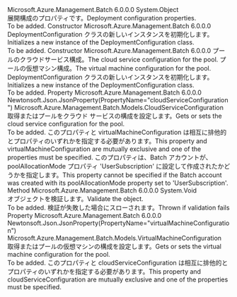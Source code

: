 <Type Name="DeploymentConfiguration" FullName="Microsoft.Azure.Management.Batch.Models.DeploymentConfiguration">
  <TypeSignature Language="C#" Value="public class DeploymentConfiguration" />
  <TypeSignature Language="ILAsm" Value=".class public auto ansi beforefieldinit DeploymentConfiguration extends System.Object" />
  <TypeSignature Language="DocId" Value="T:Microsoft.Azure.Management.Batch.Models.DeploymentConfiguration" />
  <TypeSignature Language="VB.NET" Value="Public Class DeploymentConfiguration" />
  <TypeSignature Language="F#" Value="type DeploymentConfiguration = class" />
  <AssemblyInfo>
    <AssemblyName>Microsoft.Azure.Management.Batch</AssemblyName>
    <AssemblyVersion>6.0.0.0</AssemblyVersion>
  </AssemblyInfo>
  <Base>
    <BaseTypeName>System.Object</BaseTypeName>
  </Base>
  <Interfaces />
  <Docs>
    <summary>
            <span data-ttu-id="af6e7-101">展開構成のプロパティです。</span><span class="sxs-lookup"><span data-stu-id="af6e7-101">Deployment configuration properties.</span></span>
            </summary>
    <remarks>To be added.</remarks>
  </Docs>
  <Members>
    <Member MemberName=".ctor">
      <MemberSignature Language="C#" Value="public DeploymentConfiguration ();" />
      <MemberSignature Language="ILAsm" Value=".method public hidebysig specialname rtspecialname instance void .ctor() cil managed" />
      <MemberSignature Language="DocId" Value="M:Microsoft.Azure.Management.Batch.Models.DeploymentConfiguration.#ctor" />
      <MemberSignature Language="VB.NET" Value="Public Sub New ()" />
      <MemberType>Constructor</MemberType>
      <AssemblyInfo>
        <AssemblyName>Microsoft.Azure.Management.Batch</AssemblyName>
        <AssemblyVersion>6.0.0.0</AssemblyVersion>
      </AssemblyInfo>
      <Parameters />
      <Docs>
        <summary>
            <span data-ttu-id="af6e7-102">DeploymentConfiguration クラスの新しいインスタンスを初期化します。</span><span class="sxs-lookup"><span data-stu-id="af6e7-102">Initializes a new instance of the DeploymentConfiguration class.</span></span>
            </summary>
        <remarks>To be added.</remarks>
      </Docs>
    </Member>
    <Member MemberName=".ctor">
      <MemberSignature Language="C#" Value="public DeploymentConfiguration (Microsoft.Azure.Management.Batch.Models.CloudServiceConfiguration cloudServiceConfiguration = null, Microsoft.Azure.Management.Batch.Models.VirtualMachineConfiguration virtualMachineConfiguration = null);" />
      <MemberSignature Language="ILAsm" Value=".method public hidebysig specialname rtspecialname instance void .ctor(class Microsoft.Azure.Management.Batch.Models.CloudServiceConfiguration cloudServiceConfiguration, class Microsoft.Azure.Management.Batch.Models.VirtualMachineConfiguration virtualMachineConfiguration) cil managed" />
      <MemberSignature Language="DocId" Value="M:Microsoft.Azure.Management.Batch.Models.DeploymentConfiguration.#ctor(Microsoft.Azure.Management.Batch.Models.CloudServiceConfiguration,Microsoft.Azure.Management.Batch.Models.VirtualMachineConfiguration)" />
      <MemberSignature Language="F#" Value="new Microsoft.Azure.Management.Batch.Models.DeploymentConfiguration : Microsoft.Azure.Management.Batch.Models.CloudServiceConfiguration * Microsoft.Azure.Management.Batch.Models.VirtualMachineConfiguration -&gt; Microsoft.Azure.Management.Batch.Models.DeploymentConfiguration" Usage="new Microsoft.Azure.Management.Batch.Models.DeploymentConfiguration (cloudServiceConfiguration, virtualMachineConfiguration)" />
      <MemberType>Constructor</MemberType>
      <AssemblyInfo>
        <AssemblyName>Microsoft.Azure.Management.Batch</AssemblyName>
        <AssemblyVersion>6.0.0.0</AssemblyVersion>
      </AssemblyInfo>
      <Parameters>
        <Parameter Name="cloudServiceConfiguration" Type="Microsoft.Azure.Management.Batch.Models.CloudServiceConfiguration" />
        <Parameter Name="virtualMachineConfiguration" Type="Microsoft.Azure.Management.Batch.Models.VirtualMachineConfiguration" />
      </Parameters>
      <Docs>
        <param name="cloudServiceConfiguration"><span data-ttu-id="af6e7-103">プールのクラウドサービス構成。</span><span class="sxs-lookup"><span data-stu-id="af6e7-103">The cloud service configuration for the pool.</span></span></param>
        <param name="virtualMachineConfiguration"><span data-ttu-id="af6e7-104">プールの仮想マシン構成。</span><span class="sxs-lookup"><span data-stu-id="af6e7-104">The virtual machine configuration for the pool.</span></span></param>
        <summary>
            <span data-ttu-id="af6e7-105">DeploymentConfiguration クラスの新しいインスタンスを初期化します。</span><span class="sxs-lookup"><span data-stu-id="af6e7-105">Initializes a new instance of the DeploymentConfiguration class.</span></span>
            </summary>
        <remarks>To be added.</remarks>
      </Docs>
    </Member>
    <Member MemberName="CloudServiceConfiguration">
      <MemberSignature Language="C#" Value="public Microsoft.Azure.Management.Batch.Models.CloudServiceConfiguration CloudServiceConfiguration { get; set; }" />
      <MemberSignature Language="ILAsm" Value=".property instance class Microsoft.Azure.Management.Batch.Models.CloudServiceConfiguration CloudServiceConfiguration" />
      <MemberSignature Language="DocId" Value="P:Microsoft.Azure.Management.Batch.Models.DeploymentConfiguration.CloudServiceConfiguration" />
      <MemberSignature Language="VB.NET" Value="Public Property CloudServiceConfiguration As CloudServiceConfiguration" />
      <MemberSignature Language="F#" Value="member this.CloudServiceConfiguration : Microsoft.Azure.Management.Batch.Models.CloudServiceConfiguration with get, set" Usage="Microsoft.Azure.Management.Batch.Models.DeploymentConfiguration.CloudServiceConfiguration" />
      <MemberType>Property</MemberType>
      <AssemblyInfo>
        <AssemblyName>Microsoft.Azure.Management.Batch</AssemblyName>
        <AssemblyVersion>6.0.0.0</AssemblyVersion>
      </AssemblyInfo>
      <Attributes>
        <Attribute>
          <AttributeName>Newtonsoft.Json.JsonProperty(PropertyName="cloudServiceConfiguration")</AttributeName>
        </Attribute>
      </Attributes>
      <ReturnValue>
        <ReturnType>Microsoft.Azure.Management.Batch.Models.CloudServiceConfiguration</ReturnType>
      </ReturnValue>
      <Docs>
        <summary>
            <span data-ttu-id="af6e7-106">取得またはプールをクラウド サービスの構成を設定します。</span><span class="sxs-lookup"><span data-stu-id="af6e7-106">Gets or sets the cloud service configuration for the pool.</span></span>
            </summary>
        <value>To be added.</value>
        <remarks>
            <span data-ttu-id="af6e7-107">このプロパティと virtualMachineConfiguration は相互に排他的とプロパティのいずれかを指定する必要があります。</span><span class="sxs-lookup"><span data-stu-id="af6e7-107">This property and virtualMachineConfiguration are mutually exclusive and one of the properties must be specified.</span></span> <span data-ttu-id="af6e7-108">このプロパティは、Batch アカウントが、poolAllocationMode プロパティ 'UserSubscription' に設定して作成されたかどうかを指定します。</span><span class="sxs-lookup"><span data-stu-id="af6e7-108">This property cannot be specified if the Batch account was created with its poolAllocationMode property set to 'UserSubscription'.</span></span>
            </remarks>
      </Docs>
    </Member>
    <Member MemberName="Validate">
      <MemberSignature Language="C#" Value="public virtual void Validate ();" />
      <MemberSignature Language="ILAsm" Value=".method public hidebysig newslot virtual instance void Validate() cil managed" />
      <MemberSignature Language="DocId" Value="M:Microsoft.Azure.Management.Batch.Models.DeploymentConfiguration.Validate" />
      <MemberSignature Language="VB.NET" Value="Public Overridable Sub Validate ()" />
      <MemberSignature Language="F#" Value="abstract member Validate : unit -&gt; unit&#xA;override this.Validate : unit -&gt; unit" Usage="deploymentConfiguration.Validate " />
      <MemberType>Method</MemberType>
      <AssemblyInfo>
        <AssemblyName>Microsoft.Azure.Management.Batch</AssemblyName>
        <AssemblyVersion>6.0.0.0</AssemblyVersion>
      </AssemblyInfo>
      <ReturnValue>
        <ReturnType>System.Void</ReturnType>
      </ReturnValue>
      <Parameters />
      <Docs>
        <summary>
            <span data-ttu-id="af6e7-109">オブジェクトを検証します。</span><span class="sxs-lookup"><span data-stu-id="af6e7-109">Validate the object.</span></span>
            </summary>
        <remarks>To be added.</remarks>
        <exception cref="T:Microsoft.Rest.ValidationException">
            <span data-ttu-id="af6e7-110">検証が失敗した場合にスローされます。</span><span class="sxs-lookup"><span data-stu-id="af6e7-110">Thrown if validation fails</span></span>
            </exception>
      </Docs>
    </Member>
    <Member MemberName="VirtualMachineConfiguration">
      <MemberSignature Language="C#" Value="public Microsoft.Azure.Management.Batch.Models.VirtualMachineConfiguration VirtualMachineConfiguration { get; set; }" />
      <MemberSignature Language="ILAsm" Value=".property instance class Microsoft.Azure.Management.Batch.Models.VirtualMachineConfiguration VirtualMachineConfiguration" />
      <MemberSignature Language="DocId" Value="P:Microsoft.Azure.Management.Batch.Models.DeploymentConfiguration.VirtualMachineConfiguration" />
      <MemberSignature Language="VB.NET" Value="Public Property VirtualMachineConfiguration As VirtualMachineConfiguration" />
      <MemberSignature Language="F#" Value="member this.VirtualMachineConfiguration : Microsoft.Azure.Management.Batch.Models.VirtualMachineConfiguration with get, set" Usage="Microsoft.Azure.Management.Batch.Models.DeploymentConfiguration.VirtualMachineConfiguration" />
      <MemberType>Property</MemberType>
      <AssemblyInfo>
        <AssemblyName>Microsoft.Azure.Management.Batch</AssemblyName>
        <AssemblyVersion>6.0.0.0</AssemblyVersion>
      </AssemblyInfo>
      <Attributes>
        <Attribute>
          <AttributeName>Newtonsoft.Json.JsonProperty(PropertyName="virtualMachineConfiguration")</AttributeName>
        </Attribute>
      </Attributes>
      <ReturnValue>
        <ReturnType>Microsoft.Azure.Management.Batch.Models.VirtualMachineConfiguration</ReturnType>
      </ReturnValue>
      <Docs>
        <summary>
            <span data-ttu-id="af6e7-111">取得またはプールの仮想マシンの構成を設定します。</span><span class="sxs-lookup"><span data-stu-id="af6e7-111">Gets or sets the virtual machine configuration for the pool.</span></span>
            </summary>
        <value>To be added.</value>
        <remarks>
            <span data-ttu-id="af6e7-112">このプロパティと cloudServiceConfiguration は相互に排他的とプロパティのいずれかを指定する必要があります。</span><span class="sxs-lookup"><span data-stu-id="af6e7-112">This property and cloudServiceConfiguration are mutually exclusive and one of the properties must be specified.</span></span>
            </remarks>
      </Docs>
    </Member>
  </Members>
</Type>